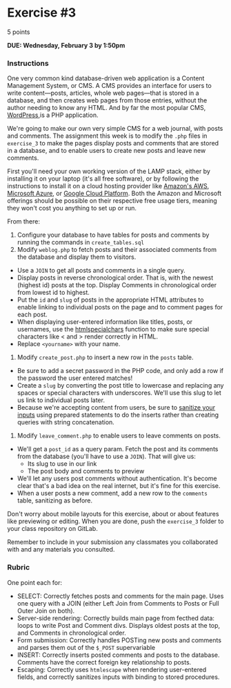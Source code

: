 # Exercise #3

5 points

**DUE: Wednesday, February 3 by 1:50pm**

### Instructions

One very common kind database-driven web application is a Content Management
System, or CMS. A CMS provides an interface for users to write content—posts,
articles, whole web pages—that is stored in a database, and then creates web
pages from those entries, without the author needing to know any HTML. And by
far the most popular CMS, [WordPress](https://wordpress.com/),is a PHP
application.

We're going to make our own very simple CMS for a web journal, with posts and
comments. The assignment this week is to modify the `.php` files in `exercise_3`
to make the pages display posts and comments that are stored in a database, and
to enable users to create new posts and leave new comments.

First you'll need your own working version of the LAMP stack, either by
installing it on your laptop (it's all free software), or by following the
instructions to install it on a cloud hosting provider like [Amazon's AWS](https://docs.aws.amazon.com/AWSEC2/latest/UserGuide/ec2-lamp-amazon-linux-2.html), [Microsoft Azure](https://docs.microsoft.com/en-us/azure/virtual-machines/linux/tutorial-lamp-stack), or [Google Cloud Platform](https://console.cloud.google.com/marketplace/details/click-to-deploy-images/lamp?pli=1).
Both the Amazon and Microsoft offerings should be possible on their respective
free usage tiers, meaning they won't cost you anything to set up or run.

From there:
1. Configure your database to have tables for posts and comments by running the
commands in `create_tables.sql`
1. Modify `weblog.php` to fetch posts and their associated comments from the
database and display them to visitors.
- Use a `JOIN` to get all posts and comments in a single query.
- Display posts in reverse chronological order. That is, with the newest
(highest id) posts at the top. Display Comments in chronological order from
lowest id to highest.
- Put the `id` and `slug` of posts in the appropriate HTML attributes to enable
linking to individual posts on the page and to comment pages for each post.
- When displaying user-entered information like titles, posts, or usernames, use
the [htmlspecialchars](https://www.php.net/manual/en/function.htmlspecialchars.php)
function to make sure special characters like < and > render correctly in HTML.
- Replace `<yourname>` with your name.
1. Modify `create_post.php` to insert a new row in the `posts` table.
  - Be sure to add a secret password in the PHP code, and only add a row if the
  password the user entered matches!
  - Create a `slug` by converting the post title to lowercase and replacing any
  spaces or special characters with underscores. We'll use this slug to let us
  link to individual posts later.
  - Because we're accepting content from users, be sure to
  [sanitize your inputs](https://xkcd.com/327/) using prepared statements to do
  the inserts rather than creating queries with string concatenation.
1. Modify `leave_comment.php` to enable users to leave comments on posts.
  - We'll get a `post_id` as a query param. Fetch the post and its comments from
  the database (you'll have to use a `JOIN`). That will give us:
    - Its slug to use in  our link
    - The post body and comments to preview
  - We'll let any users post comments without authentication. It's become clear
  that's a bad idea on the real internet, but it's fine for this exercise.
  - When a user posts a new comment, add a new row to the `comments` table,
  sanitizing as before.

Don't worry about mobile layouts for this exercise, about or about features like
previewing or editing. When you are done, push the `exercise_3` folder to your
class repository on GitLab.

Remember to include in your submission any classmates you collaborated with and
any materials you consulted.

### Rubric

One point each for:
- SELECT: Correctly fetches posts and comments for the main page. Uses one query with a JOIN (either Left Join from Comments to Posts or Full Outer Join on both).
- Server-side rendering: Correctly builds main page from fecthed data: loops to write Post and Comment divs. Displays oldest posts at the top, and Comments in chronological order.
- Form submission: Correctly handles POSTing new posts and comments and parses them out of the `$_POST` supervariable
- INSERT: Correctly inserts posted comments and posts to the database. Comments have the correct foreign key relationship to posts.
- Escaping: Correctly uses `htmlescape` when rendering user-entered fields, and correctly sanitizes inputs with binding to stored procedures.
